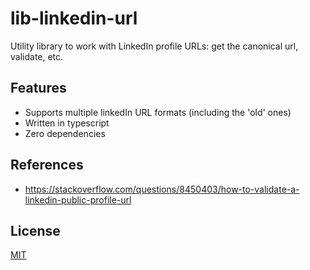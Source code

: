 # lib-linkedin-url

Utility library to work with LinkedIn profile URLs: get the canonical url, validate, etc.

## Features

- Supports multiple linkedIn URL formats (including the 'old' ones)
- Written in typescript
- Zero dependencies

## References

- https://stackoverflow.com/questions/8450403/how-to-validate-a-linkedin-public-profile-url

## License

[MIT](LICENSE)
